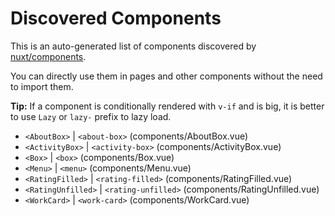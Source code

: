 # Discovered Components

This is an auto-generated list of components discovered by [nuxt/components](https://github.com/nuxt/components).

You can directly use them in pages and other components without the need to import them.

**Tip:** If a component is conditionally rendered with `v-if` and is big, it is better to use `Lazy` or `lazy-` prefix to lazy load.

- `<AboutBox>` | `<about-box>` (components/AboutBox.vue)
- `<ActivityBox>` | `<activity-box>` (components/ActivityBox.vue)
- `<Box>` | `<box>` (components/Box.vue)
- `<Menu>` | `<menu>` (components/Menu.vue)
- `<RatingFilled>` | `<rating-filled>` (components/RatingFilled.vue)
- `<RatingUnfilled>` | `<rating-unfilled>` (components/RatingUnfilled.vue)
- `<WorkCard>` | `<work-card>` (components/WorkCard.vue)
